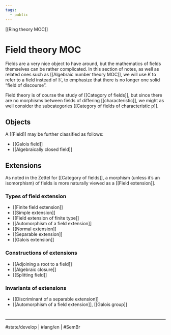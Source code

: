 ```yaml
---
tags:
  - public
---
```

[[Ring theory MOC]]
# Field theory MOC

Fields are a very nice object to have around, but the mathematics of fields themselves can be rather complicated.
In this section of notes, as well as related ones such as [[Algebraic number theory MOC]],
we will use $K$ to refer to a field instead of $\mathbb{K}$, to emphasize that there is no longer one solid “field of discourse”.

Field theory is of course the study of [[Category of fields]],
but since there are no morphisms between fields of differing [[characteristic]],
we might as well consider the subcategories [[Category of fields of characteristic p]].


## Objects

A [[Field]] may be further classified as follows:

- [[Galois field]]
- [[Algebraically closed field]]


## Extensions

As noted in the Zettel for [[Category of fields]], a morphism (unless it’s an isomorphism) of fields is more naturally viewed as a [[Field extension]].

### Types of field extension

- [[Finite field extension]]
- [[Simple extension]]
- [[Field extension of finite type]]
- [[Automorphism of a field extension]]
- [[Normal extension]]
- [[Separable extension]]
- [[Galois extension]]


### Constructions of extensions

- [[Adjoining a root to a field]]
- [[Algebraic closure]]
- [[Splitting field]]

### Invariants of extensions

- [[Discriminant of a separable extension]]
- [[Automorphism of a field extension]], [[Galois group]]



#
---
#state/develop | #lang/en | #SemBr
